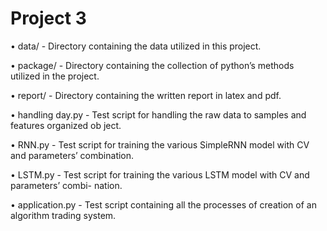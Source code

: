 # Project 3

• data/ - Directory containing the data utilized in this project.


• package/ - Directory containing the collection of python’s methods utilized in the project.


• report/ - Directory containing the written report in latex and pdf.


• handling day.py - Test script for handling the raw data to samples and features organized ob ject.


• RNN.py - Test script for training the various SimpleRNN model with CV and parameters’ combination.


• LSTM.py - Test script for training the various LSTM model with CV and parameters’ combi- nation.


• application.py - Test script containing all the processes of creation of an algorithm trading system.


